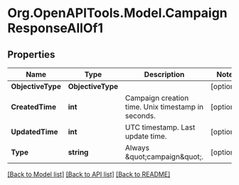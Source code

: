 
# Org.OpenAPITools.Model.CampaignResponseAllOf1

## Properties

Name | Type | Description | Notes
------------ | ------------- | ------------- | -------------
**ObjectiveType** | **ObjectiveType** |  | [optional] 
**CreatedTime** | **int** | Campaign creation time. Unix timestamp in seconds. | [optional] 
**UpdatedTime** | **int** | UTC timestamp. Last update time. | [optional] 
**Type** | **string** | Always \&quot;campaign\&quot;. | [optional] 

[[Back to Model list]](../README.md#documentation-for-models)
[[Back to API list]](../README.md#documentation-for-api-endpoints)
[[Back to README]](../README.md)

